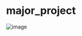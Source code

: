 # major_project
 
![image](https://github.com/user-attachments/assets/c9df0796-60ee-4354-911b-88c49ce0c33c)
